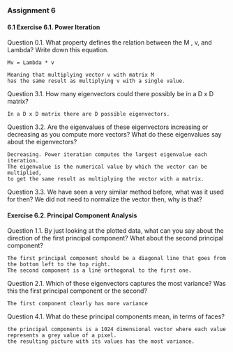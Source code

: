 ### Assignment 6
#### 6.1 Exercise 6.1. Power Iteration
Question 0.1. What property defines the relation between the M , v, and Lambda? Write down this equation.

    Mv = Lambda * v
    
    Meaning that multiplying vector v with matrix M 
    has the same result as multiplying v with a single value.
    
Question 3.1. How many eigenvectors could there possibly be in a D x D matrix?

    In a D x D matrix there are D possible eigenvectors.
   
Question 3.2. Are the eigenvalues of these eigenvectors increasing or decreasing as you compute
more vectors? What do these eigenvalues say about the eigenvectors?

    Decreasing. Power iteration computes the largest eigenvalue each iteration.
    The eigenvalue is the numerical value by which the vector can be multiplied,
    to get the same result as multiplying the vector with a matrix.
    
Question 3.3. We have seen a very similar method before, what was it used for then? We did not
need to normalize the vector then, why is that?

#### Exercise 6.2. Principal Component Analysis

Question 1.1. By just looking at the plotted data, what can you say about the direction of the first
principal component? What about the second principal component?

    The first principal component should be a diagonal line that goes from the bottom left to the top right.
    The second component is a line orthogonal to the first one.
    
Question 2.1. Which of these eigenvectors captures the most variance? Was this the first principal
component or the second?

    The first component clearly has more variance
    
Question 4.1. What do these principal components mean, in terms of faces?

    the principal components is a 1024 dimensional vector where each value represents a grey value of a pixel.
    the resulting picture with its values has the most variance.